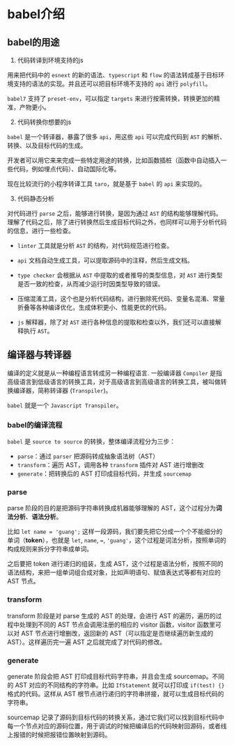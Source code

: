 # babel介绍

## babel的用途

1. 代码转译到环境支持的js

用来把代码中的 `esnext` 的新的语法、`typescript` 和 `flow` 的语法转成基于目标环境支持的语法的实现。并且还可以把目标环境不支持的 `api` 进行 `polyfill`。

`babel7` 支持了 `preset-env`，可以指定 `targets` 来进行按需转换，转换更加的精准，产物更小。

2. 代码转换你想要的js

`babel` 是一个转译器，暴露了很多 `api`，用这些 `api` 可以完成代码到 `AST` 的解析、转换、以及目标代码的生成。

开发者可以用它来来完成一些特定用途的转换，比如函数插桩（函数中自动插入一些代码，例如埋点代码）、自动国际化等。

现在比较流行的小程序转译工具 `taro`，就是基于 `babel` 的 `api` 来实现的。

3. 代码静态分析

对代码进行 `parse` 之后，能够进行转换，是因为通过 `AST` 的结构能够理解代码。理解了代码之后，除了进行转换然后生成目标代码之外，也同样可以用于分析代码的信息，进行一些检查。

* `linter` 工具就是分析 `AST` 的结构，对代码规范进行检查。

* `api` 文档自动生成工具，可以提取源码中的注释，然后生成文档。

* `type checker` 会根据从 `AST` 中提取的或者推导的类型信息，对 `AST` 进行类型是否一致的检查，从而减少运行时因类型导致的错误。

* 压缩混淆工具，这个也是分析代码结构，进行删除死代码、变量名混淆、常量折叠等各种编译优化，生成体积更小、性能更优的代码。

* `js` 解释器，除了对 `AST` 进行各种信息的提取和检查以外，我们还可以直接解释执行 `AST`。

## 编译器与转译器

编译的定义就是从一种编程语言转成另一种编程语言. 一般编译器 `Compiler` 是指高级语言到低级语言的转换工具，对于高级语言到高级语言的转换工具，被叫做转换编译器，简称转译器 (`Transpiler`)。

`babel` 就是一个 `Javascript Transpiler`。

### babel的编译流程

`babel` 是 `source to source` 的转换，整体编译流程分为三步：

* `parse`：通过 `parser` 把源码转成抽象语法树（AST）
* `transform`：遍历 AST，调用各种 `transform` 插件对 AST 进行增删改
* `generate`：把转换后的 AST 打印成目标代码，并生成 `sourcemap`

### parse

parse 阶段的目的是把源码字符串转换成机器能够理解的 AST，这个过程分为**词法分析**、**语法分析**。

比如 `let name = 'guang';` 这样一段源码，我们要先把它分成一个个不能细分的单词（**token**），也就是 `let`, `name`, `=`, `'guang'`，这个过程是词法分析，按照单词的构成规则来拆分字符串成单词。

之后要把 token 进行递归的组装，生成 AST，这个过程是语法分析，按照不同的语法结构，来把一组单词组合成对象，比如声明语句、赋值表达式等都有对应的 AST 节点。

### transform

transform 阶段是对 parse 生成的 AST 的处理，会进行 AST 的遍历，遍历的过程中处理到不同的 AST 节点会调用注册的相应的 visitor 函数，visitor 函数里可以对 AST 节点进行增删改，返回新的 AST（可以指定是否继续遍历新生成的 AST）。这样遍历完一遍 AST 之后就完成了对代码的修改。

### generate

generate 阶段会把 AST 打印成目标代码字符串，并且会生成 sourcemap。不同的 AST 对应的不同结构的字符串。比如 `IfStatement` 就可以打印成 `if(test) {}` 格式的代码。这样从 AST 根节点进行递归的字符串拼接，就可以生成目标代码的字符串。

sourcemap 记录了源码到目标代码的转换关系，通过它我们可以找到目标代码中每一个节点对应的源码位置，用于调试的时候把编译后的代码映射回源码，或者线上报错的时候把报错位置映射到源码。